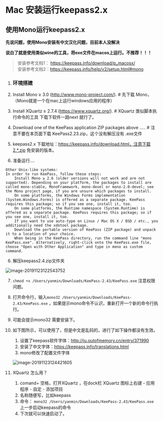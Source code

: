# Mac 安装运行keepass2.x

## 使用Mono运行keepass2.x

**先说问题，使用Mono安装有中文汉化问题，目前本人没解决**

**说白了就是使用类似wine的工具，将exe文件在macos上运行。不推荐！！！**

> 安装参考文档1： https://keepass.info/download/p_macosx/  
> 安装参考文档2：https://keepass.info/help/v2/setup.html#mono

1. ### 环境搭建

1. Install Mono ≥ 3.0 (http://www.mono-project.com/). # 先下载 Mono，（Mono就是一个在mac上运行windows应用的程序）
2. Install XQuartz ≥ 2.7.4 (https://www.xquartz.org/). # XQuartz 类似脚本执行命令的工具
下载下软件一路next 就行了。

3. Download one of the KeePass application ZIP packages above ..... # 注意不要在本页面下载 KeePass2.23.zip，这个没有解压没有 .exe文件
4. keepass2.x 下载地址：https://keepass.info/download.html，注意下载2.*.zip 免安装的版本。
5. 准备运行....

```
Other Unix-like systems:
In order to run KeePass, follow these steps:
    Install Mono ≥ 2.6 (older versions will not work and are not supported). Depending on your platform, the packages to install are called mono-stable, MonoFramework, mono-devel or mono-2.0-devel; see the Mono project page, if you are unsure which packages to install.
    On some platforms, the Windows Forms implementation (System.Windows.Forms) is offered as a separate package. KeePass requires this package; so if you see one, install it, too.
    On some platforms, the Runtime namespace (System.Runtime) is offered as a separate package. KeePass requires this package; so if you see one, install it, too.
    If you want to use auto-type on Linux / Mac OS X / BSD / etc., you additionally need the xdotool package.
    Download the portable version of KeePass (ZIP package) and unpack it to a location of your choice.
    When being in the KeePass directory, run the command line "mono KeePass.exe". Alternatively, right-click onto the KeePass.exe file, choose "Open with Other Application" and type in mono as custom command.
```

6. 解压keepass2.4.zip文件夹

![image-20191123122543752](https://tva1.sinaimg.cn/large/006y8mN6ly1g97v6moo2pj31440istlu.jpg)

7. `chmod +x /Users/yanmin/Downloads/KeePass-2.43/KeePass.exe` 注意权限问题。

8. 打开命令行，输入`mono32 /Users/yanmin/Downloads/KeePass-2.43/KeePass.exe` ，如果提示mono命令不认识，重新打开一个新的命令行执行。

9. 可能会提示mono32 需要安装下。

10. 如下图所示，可以使用了，但是中文是乱码的，进行了如下操作都没有生效。

    1. 设置了keepass软件字体：http://ju.outofmemory.cn/entry/371990
    2. 安装了中文字体：https://keepass.info/translations.html
    3. mono修改了配置文件字体

    ![image-20191123124421605](https://tva1.sinaimg.cn/large/006y8mN6ly1g97vhzxzgij30fq0l43zl.jpg)

11. XQuartz 怎么用？ 

    1. comand+ 空格，打开XQuartz ，在dock栏 XQuartz 图标上右键 - 应用程序 - 自定 - 添加项目
    2. 名称随便写，比如keepass
    3. 命令： `mono32 /Users/yanmin/Downloads/KeePass-2.43/KeePass.exe` 上一步启动keepass的命令
    4. 下次就可以快速启动了。